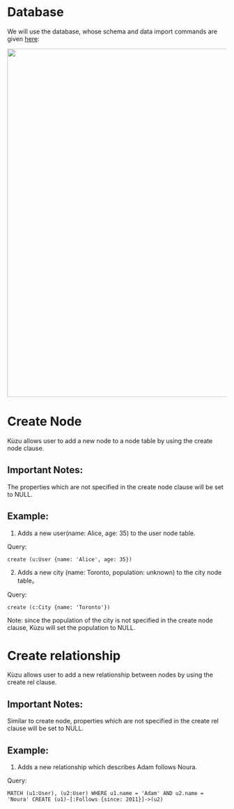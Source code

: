 # Database
We will use the database, whose schema and data import commands are given [here](example-database.md):

<img src="running-example.png" width="800">

# Create Node
Kùzu allows user to add a new node to a node table by using the create node clause.

## Important Notes:
The properties which are not specified in the create node clause will be set to NULL.
## Example:
1. Adds a new user(name: Alice, age: 35) to the user node table.

Query:
```
create (u:User {name: 'Alice', age: 35})
```

2. Adds a new city (name: Toronto, population: unknown) to the city node table。

Query:
```
create (c:City {name: 'Toronto'})
```
Note: since the population of the city is not specified in the create node clause, Kùzu will set the population to NULL.

# Create relationship
Kùzu allows user to add a new relationship between nodes by using the create rel clause.

## Important Notes:
Similar to create node, properties which are not specified in the create rel clause will be set to NULL.
## Example:
1. Adds a new relationship which describes Adam follows Noura.

Query:
```
MATCH (u1:User), (u2:User) WHERE u1.name = 'Adam' AND u2.name = 'Noura' CREATE (u1)-[:Follows {since: 2011}]->(u2)
```

